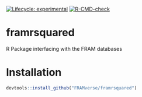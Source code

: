 <!-- badges: start -->

[![Lifecycle: experimental](https://img.shields.io/badge/lifecycle-experimental-orange.svg)](https://lifecycle.r-lib.org/articles/stages.html#experimental)
[![R-CMD-check](https://github.com/FRAMverse/framrsquared/actions/workflows/R-CMD-check.yaml/badge.svg)](https://github.com/FRAMverse/framrsquared/actions/workflows/R-CMD-check.yaml)
<!-- badges: end -->

# framrsquared

R Package interfacing with the FRAM databases

# Installation

``` r
devtools::install_github("FRAMverse/framrsquared")
```

